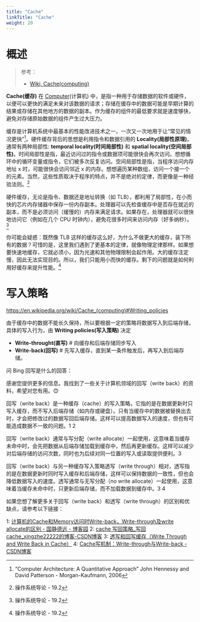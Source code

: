 ```yaml
---
title: "Cache"
linkTitle: "Cache"
weight: 20
---
```


# 概述

> 参考：
>
> - [Wiki, Cache(computing)](https://en.wikipedia.org/wiki/Cache_(computing))

**Cache(缓存)** 在 [Computer](/docs/0.计算机/Computer.md)(计算机) 中，是指一种用于存储数据的软件或硬件，以便可以更快的满足未来对该数据的请求；存储在缓存中的数据可能是早期计算的结果或存储在其他地方的数据的副本。作为缓存的组件的最低要求就是速度够快，避免对存储原始数据的组件产生过大压力。

缓存是计算机系统中最基本的性能改进技术之一，一次又一次地用于让“常见的情况更快”[^2]。硬件缓存背后的思想是利用指令和数据引用的 **Locality(局部性原理)**。通常有两种局部性: **temporal locality(时间局部性)** 和 **spatial locality(空间局部性)**。时间局部性是指，最近访问过的指令或数据项可能很快会再次访问。想想循环中的循环变量或指令，它们被多次反复访问。空间局部性是指，当程序访问内存地址 x 时，可能很快会访问邻近 x 的内存。想想遍历某种数组，访问一个接一个的元素。当然，这些性质取决于程序的特点，并不是绝对的定律，而更像是一种经验法则。[^1]

硬件缓存，无论是指令、数据还是地址转换（如 TLB），都利用了局部性，在小而快的芯片内存储器中保存一份内存副本。处理器可以先检查缓存中是否存在就近的副本，而不是必须访问（缓慢的）内存来满足请求。如果存在，处理器就可以很快地访问它（例如在几个 CPU 时钟内），避免花很多时间来访问内存（好多纳秒）。[^1]

你可能会疑惑：既然像 TLB 这样的缓存这么好，为什么不做更大的缓存，装下所有的数据？可惜的是，这里我们遇到了更基本的定律，就像物理定律那样。如果想要快速地缓存，它就必须小，因为光速和其他物理限制会起作用。大的缓存注定慢，因此无法实现目的。所以，我们只能用小而快的缓存。剩下的问题就是如何利用好缓存来提升性能。[^1]

[^1]: 操作系统导论 - 19.2
[^2]: “Computer Architecture: A Quantitative Approach” John Hennessy and David Patterson - Morgan-Kaufmann, 2006

# 写入策略

https://en.wikipedia.org/wiki/Cache_(computing)#Writing_policies

由于缓存中的数据不能长久保持，所以要根据一定的策略将数据写入到后端存储，具体的写入行为，由 **Writing policies(写入策略)** 决定

- **Write-throught(直写)** # 向缓存和后端存储同步写入
- **Write-back(回写)** # 先写入缓存，直到某一条件触发后，再写入到后端存储。

问 Bing 回写是什么的回答：

感谢您提供更多的信息。我找到了一些关于计算机领域的回写（write back）的资料，希望对您有用。😊

回写（write back）是一种缓存（cache）的写入策略，它指的是在数据更新时只写入缓存，而不写入后端存储（如内存或硬盘）。只有当缓存中的数据被替换出去时，才会把修改过的数据写回后端存储。这样可以提高数据写入的速度，但也有可能造成数据不一致的问题。1 2

回写（write back）通常与写分配（write allocate）一起使用，这意味着当缓存未命中时，会先把数据从后端存储加载到缓存中，然后再更新缓存。这样可以减少对后端存储的访问次数，同时也为后续对同一位置的写入或读取提供便利。3

回写（write back）与另一种缓存写入策略透写（write through）相对，透写指的是在数据更新时同时写入缓存和后端存储，这样可以保持数据的一致性，但也会降低数据写入的速度。透写通常与无写分配（no write allocate）一起使用，这意味着当缓存未命中时，只更新后端存储，而不加载数据到缓存中。3 4

如果您想了解更多关于回写（write back）和透写（write through）的区别和优缺点，请参考以下链接：

1: [计算机的Cache和Memory访问时Write-back，Write-through及write allocate的区别 - 国静德远 - 博客园](https://www.cnblogs.com/guojingdeyuan/p/7626983.html)
2: [cache 写回策略_写回cache_xingzhe22222的博客-CSDN博客](https://blog.csdn.net/xingzhe22222/article/details/81988101)
3: [透写和回写缓存（Write Through and Write Back in Cache）](https://zhuanlan.zhihu.com/p/571429282)
4: [Cache写机制：Write-through与Write-back - CSDN博客](https://blog.csdn.net/zhangj95/article/details/81199272)
